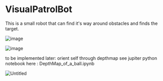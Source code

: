 # VisualPatrolBot
This is a small robot that can find it's way around obstacles and finds the target.

![image](https://github.com/user-attachments/assets/5d9a7d66-eb20-41c7-90b4-b0651535d3c6)

![image](https://github.com/user-attachments/assets/ecc0ca86-dca1-4145-aabb-e4ce3eb5ba64)

to be implemented later: 
orient self through depthmap see jupiter python notebook here : DepthMap_of_a_ball.ipynb

![Untitled](https://github.com/user-attachments/assets/d00250e2-74e8-4a2f-aae7-24957d47fa86)

